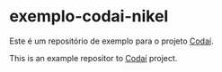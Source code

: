 # exemplo-codai-nikel

Este é um repositório de exemplo para o projeto [Codaí](https://codai.growdev.com.br/).

This is an example repositor to [Codaí](https://codai.growdev.com.br/) project.
